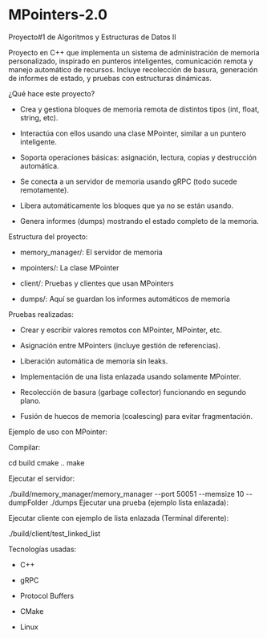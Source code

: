 # MPointers-2.0
Proyecto#1 de Algoritmos y Estructuras de Datos II


Proyecto en C++ que implementa un sistema de administración de memoria personalizado, inspirado en punteros inteligentes, comunicación remota y manejo automático de recursos.
Incluye recolección de basura, generación de informes de estado, y pruebas con estructuras dinámicas.

¿Qué hace este proyecto?

- Crea y gestiona bloques de memoria remota de distintos tipos (int, float, string, etc).

- Interactúa con ellos usando una clase MPointer<T>, similar a un puntero inteligente.

- Soporta operaciones básicas: asignación, lectura, copias y destrucción automática.

- Se conecta a un servidor de memoria usando gRPC (todo sucede remotamente).

- Libera automáticamente los bloques que ya no se están usando.

- Genera informes (dumps) mostrando el estado completo de la memoria.



Estructura del proyecto:

- memory_manager/: El servidor de memoria

- mpointers/: La clase MPointer<T>

- client/: Pruebas y clientes que usan MPointers

- dumps/: Aquí se guardan los informes automáticos de memoria


Pruebas realizadas:

- Crear y escribir valores remotos con MPointer<int>, MPointer<float>, etc.

- Asignación entre MPointers (incluye gestión de referencias).

- Liberación automática de memoria sin leaks.

- Implementación de una lista enlazada usando solamente MPointer.

- Recolección de basura (garbage collector) funcionando en segundo plano.

- Fusión de huecos de memoria (coalescing) para evitar fragmentación.

Ejemplo de uso con MPointer:




Compilar:

cd build
cmake ..
make


Ejecutar el servidor:


./build/memory_manager/memory_manager --port 50051 --memsize 10 --dumpFolder ./dumps
Ejecutar una prueba (ejemplo lista enlazada):


Ejecutar cliente con ejemplo de lista enlazada (Terminal diferente):

./build/client/test_linked_list



Tecnologías usadas:

- C++

- gRPC

- Protocol Buffers

- CMake

- Linux